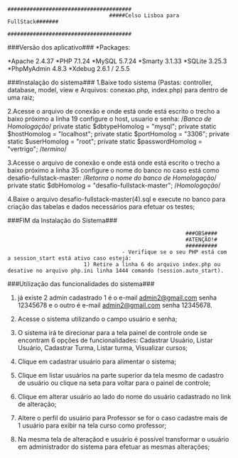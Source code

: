 									#######################################
									#####Celso Lisboa para FullStack#######
									#######################################

###Versão dos aplicativo###
*Packages:

*Apache 2.4.37
*PHP 7.1.24
*MySQL 5.7.24
*Smarty 3.1.33
*SQLite 3.25.3
*PhpMyAdmin 4.8.3
*Xdebug 2.6.1 / 2.5.5

###Instalação do sistema###
1.Baixe todo sistema (Pastas: controller, database, model, view e Arquivos: conexao.php, index.php) para dentro de uma raiz;

2.Acesse o arquivo de conexão e onde está onde está escrito o trecho a baixo próximo a linha 19 configure o host, usuario e senha:
/*Banco de Homologação*/
private static $dbtypeHomolog	= "mysql";
private static $hostHomolog		= "localhost";
private static $portHomolog		= "3306";
private static $userHomolog		= "root";
private static $passwordHomolog	= "vertrigo";
/*termino*/

3.Acesse o arquivo de conexão e onde está onde está escrito o trecho a baixo próximo a linha 35 configure o nome do banco no caso está como desafio-fullstack-master:
/*Retorna o nome do banco de Homologação*/
private static $dbHomolog	= "desafio-fullstack-master";
/*Homologação*/

4.Baixe o arquivo desafio-fullstack-master(4).sql e execute no banco para criação das tabelas e dados necessários para efetuar os testes;

###FIM da Instalação do Sistema###

															###OBS####
															#ATENÇÃO!#
															##########
										- Verifique se o seu PHP está com a session_start está ativo caso estejá:
							1) Retire a linha 6 do arquivo index.php ou desative no arquivo php.ini linha 1444 comando (session.auto_start).


###Utilização das funcionalidades do sistema###

1) já existe 2 admin cadastrado 1 é o e-mail admin2@gmail.com senha 12345678 e o outro é e-mail admin2@gmail.com senha 12345678.
2) Acesse o sistema utilizando o campo usuário e senha;

3) O sistema irá te direcionar para a tela painel de controle onde se encontram 6 opções de funcionalidades: Cadastrar Usuário,
 Listar Usuário, Cadastrar Turma, Listar turma, Visualizar cursos;
 
3) Clique em cadastrar usuário para alimentar o sistema;

4) Clique em listar usuários na parte superior da tela mesmo de cadastro de usuário ou clique na seta para voltar para 
o painel de controle;

5) Clique em alterar usuário ao lado do nome do usuário cadastrado no link de alteração;

6) Altere o perfil do usuário para Professor se for o caso cadastre mais de 1 usuário para exibir na tela curso como professor;

6) Na mesma tela de alteraçãod e usuário é possível transformar o usuário em administrador do sistema para efetuar as mesmas alterações;
 